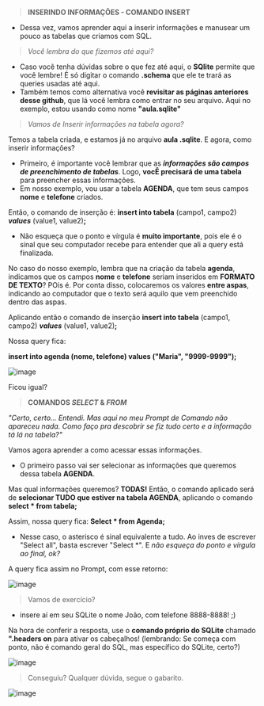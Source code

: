 > **INSERINDO INFORMAÇÕES - COMANDO INSERT**

- Dessa vez, vamos aprender aqui a inserir informações e manusear um pouco as tabelas que criamos com SQL.

> _Você lembra do que fizemos até aqui?_

- Caso você tenha dúvidas sobre o que fez até aqui, o **SQlite** permite que você lembre! É só digitar o comando **.schema** que ele te trará as queries usadas até aqui.
- Também temos como alternativa você **revisitar as páginas anteriores desse github**, que lá você lembra como entrar no seu arquivo. Aqui no exemplo, estou usando como nome **"aula.sqlite"**

> _Vamos de Inserir informações na tabela agora?_

Temos a tabela criada, e estamos já no arquivo **aula .sqlite**. E agora, como inserir informações? 

- Primeiro, é importante você lembrar que as **_informações são campos de preenchimento de tabelas_**. Logo, **vocÊ precisará de uma tabela** para preencher essas informações.
- Em nosso exemplo, vou usar a tabela **AGENDA**, que tem seus campos **nome** e **telefone** criados.

Então, o comando de inserção é: **insert into tabela** (campo1, campo2) **_values_** (value1, value2)**;**

- Não esqueça que o ponto e vírgula é **muito importante**, pois ele é o sinal que seu computador recebe para entender que ali a query está finalizada.

No caso do nosso exemplo, lembra que na criação da tabela **agenda**, indicamos que os campos **nome** e **telefone** seriam inseridos em **FORMATO DE TEXTO**? POis é.
Por conta disso, colocaremos os valores **entre aspas**, indicando ao computador que o texto será aquilo que vem preenchido dentro das aspas.

Aplicando então o comando de inserção **insert into tabela** (campo1, campo2) **_values_** (value1, value2)**;**

Nossa query fica:

**insert into agenda (nome, telefone) values ("Maria", "9999-9999");**

![image](https://user-images.githubusercontent.com/86801366/126543311-bdf36eb2-0be2-4ab9-bcbf-7eb577b814cc.png)

Ficou igual?

> **COMANDOS _SELECT_ & _FROM_**

_"Certo, certo... Entendi. Mas aqui no meu Prompt de Comando não apareceu nada. Como faço pra descobrir se fiz tudo certo e a informação tá lá na tabela?"_

Vamos agora aprender a como acessar essas informações.

- O primeiro passo vai ser selecionar as informações que queremos dessa tabela **AGENDA**. 

Mas qual informações queremos? **TODAS!** Então, o comando aplicado será de **selecionar TUDO que estiver na tabela AGENDA**, aplicando o comando **select * from tabela;**

Assim, nossa query fica: **Select * from Agenda;**

- Nesse caso, o asterisco é sinal equivalente a tudo. Ao inves de escrever "Select all", basta escrever "Select *". E _não esqueça do ponto e vírgula ao final, ok?_

A query fica assim no Prompt, com esse retorno:

![image](https://user-images.githubusercontent.com/86801366/126548525-0bb3819a-56bb-4faa-9934-cf3ab53a8a82.png)

>Vamos de exercício?

- insere aí em seu SQLite o nome João, com telefone 8888-8888! ;) 

Na hora de conferir a resposta, use o **comando próprio do SQLite** chamado **".headers on** para ativar os cabeçalhos! (lembrando: Se começa com ponto, não é comando geral do SQL, mas específico do SQLite, certo?)

![image](https://user-images.githubusercontent.com/86801366/126549392-1cc709c4-1d1a-47fd-bef8-299fde06ad55.png)


> Conseguiu? Qualquer dúvida, segue o gabarito.

![image](https://user-images.githubusercontent.com/86801366/126549805-68dfa30b-c13c-425b-b866-0925e74de154.png)
